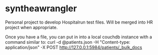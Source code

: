 # syntheawrangler
Personal project to develop Hospitalrun test files. Will be merged into HR project when appropriate.

Once you have a file, you can put in into a local couchdb instance with a command similar to:
curl -d @patients.json -H "Content-type: application/json" -X POST http://127.0.0.1:5984/patients/_bulk_docs
